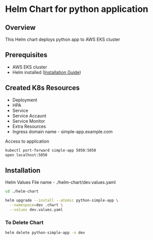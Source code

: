 # Helm Chart for python application

## Overview

This Helm chart deploys python app to AWS EKS cluster
## Prerequisites

- AWS EKS cluster
- Helm installed ([Installation Guide](https://helm.sh/docs/intro/install/))

## Created K8s Resources
- Deployment
- HPA
- Service
- Service Accaunt 
- Service Monitor
- Extra Resources
- Ingress domain name - simple-app.example.com

Access to application 
 ```bash
 kubectl port-forward simple-app 5050:5050
 open localhost:5050
```

## Installation

Helm Values File name - ./helm-chart/dev.values.yaml
```bash
cd ./helm-chart

helm upgrade --install --atomic python-simple-app \
  --namespace=dev .chart \
  --values dev.values.yaml
```
### To Delete Chart

```bash
helm delete python-simple-app -n dev
